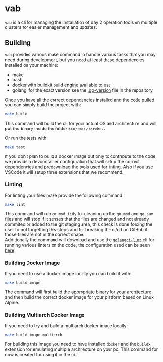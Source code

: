# vab

`vab` is a cli for managing the installation of day 2 operation tools on multiple clusters for easier management and
updates.

## Building

`vab` provides various make command to handle various tasks that you may need during development, but you need at
least these dependencies installed on your machine:

- make
- bash
- docker with buildkit build engine available to use
- golang, for the exact version see the [.go-version](/.go-version) file in the repository

Once you have all the correct dependencies installed and the code pulled you can simply build the project with:

```bash
make build
```

This command will build the cli for your actual OS and architecture and will put the binary inside the folder
`bin/<os>/<arch>/`.

Or run the tests with:

```bash
make test
```

If you don’t plan to build a docker image but only to contribute to the code, we provide a devcontainer configuration
that will setup the correct dependencies and predownload the tools used for linting. Also if you use VSCode it will
setup three extensions that we recommend.

### Linting

For linting your files make provide the following command:

```bash
make lint
```

This command will run `go mod tidy` for cleaning up the `go.mod` and `go.sum` files and will stop if it senses that
the files are changed and not already commited or added to the git staging area, this check is done forcing the user
to not forgetting this steps and for breaking the ci/cd on GitHub if those files are not in the correct shape.  
Additionally the command will download and use the [`golangci-lint`][golangci-lint] cli for running various linters
on the code, the configuration used can be seen [here](/tools/.golangci.yml).

### Building Docker Image

If you need to use a docker image locally you can build it with:

```bash
make build-image
```

The command will first build the appropriate binary for your architecture and then build the correct docker image for
your platform based on Linux Alpine.

### Building Multiarch Docker Image

If you need to try and build a multiarch docker image locally:

```bash
make build-image-multiarch
```

For building this image you need to have installed `docker` and the `buildx` extension for emulating multiple
architecture on your pc. This command for now is created for using it in the ci.

[golangci-lint]: https://golangci-lint.run (Fast linters Runner for Go)
